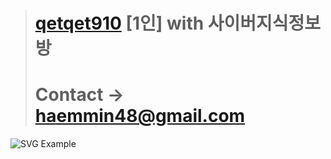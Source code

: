 > # [qetqet910](https://github.com/qetqet910) [1인] with 사이버지식정보방
> # Contact -> haemmin48@gmail.com

![SVG Example](https://readme-decorate.vercel.app/api/get?type=wave&text=%EB%91%A0%EB%B0%94+%EB%91%A0%EB%B0%94+%EB%91%90%EB%B9%84%EB%91%90%EB%B0%94&width=810&height=250&fontSize=52&fontWeight=1000&useGradient=false&fontColor=%23333333&backgroundColor=%23ffffff00&gradientColor1=&gradientColor2=)
